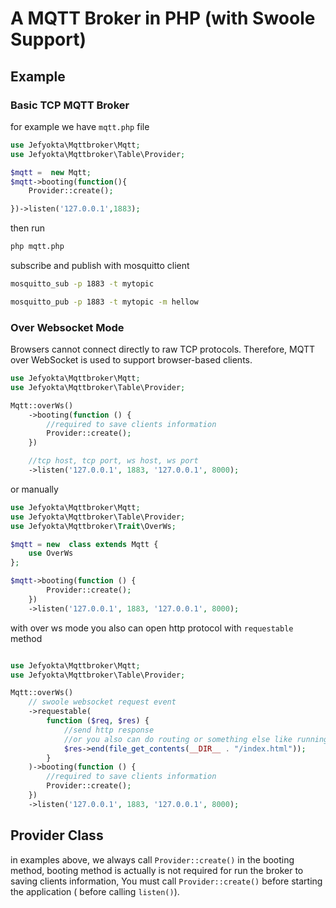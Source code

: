

# A  MQTT Broker in PHP (with Swoole Support)

## Example

###  Basic TCP MQTT Broker
for example we have `mqtt.php` file
```php
use Jefyokta\Mqttbroker\Mqtt;
use Jefyokta\Mqttbroker\Table\Provider;

$mqtt =  new Mqtt;
$mqtt->booting(function(){
    Provider::create();

})->listen('127.0.0.1',1883);
```
then run
```bash
php mqtt.php
```

subscribe and publish with mosquitto client

```bash
mosquitto_sub -p 1883 -t mytopic
```
```bash
mosquitto_pub -p 1883 -t mytopic -m hellow
```

### Over Websocket Mode

Browsers cannot connect directly to raw TCP protocols. Therefore, MQTT over WebSocket is used to support browser-based clients.

```php
use Jefyokta\Mqttbroker\Mqtt;
use Jefyokta\Mqttbroker\Table\Provider;

Mqtt::overWs()
    ->booting(function () {
        //required to save clients information
        Provider::create();
    })

    //tcp host, tcp port, ws host, ws port
    ->listen('127.0.0.1', 1883, '127.0.0.1', 8000);

```

or manually 
```php
use Jefyokta\Mqttbroker\Mqtt;
use Jefyokta\Mqttbroker\Table\Provider;
use Jefyokta\Mqttbroker\Trait\OverWs;

$mqtt = new  class extends Mqtt {
    use OverWs
};

$mqtt->booting(function () {
        Provider::create();
    })
    ->listen('127.0.0.1', 1883, '127.0.0.1', 8000);

```

with over ws mode you also can open http protocol with `requestable` method

```php

use Jefyokta\Mqttbroker\Mqtt;
use Jefyokta\Mqttbroker\Table\Provider;

Mqtt::overWs()
    // swoole websocket request event
    ->requestable(
        function ($req, $res) {
            //send http response 
            //or you also can do routing or something else like running laravel app here
            $res->end(file_get_contents(__DIR__ . "/index.html"));
        }
    )->booting(function () {
        //required to save clients information
        Provider::create();
    })
    ->listen('127.0.0.1', 1883, '127.0.0.1', 8000);

```

## Provider Class
in examples above, we always call `Provider::create()` in the booting method, booting method is actually is not required for run the broker to saving clients information, You must call `Provider::create()` before starting the application ( before calling `listen()`).
